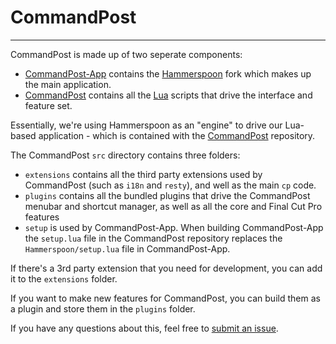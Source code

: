 # CommandPost
---

CommandPost is made up of two seperate components:

* [CommandPost-App](https://github.com/CommandPost/CommandPost-App) contains the [Hammerspoon](http://www.hammerspoon.org) fork which makes up the main application.
* [CommandPost](https://github.com/CommandPost/CommandPost) contains all the [Lua](https://www.lua.org/about.html) scripts that drive the interface and feature set.

Essentially, we're using Hammerspoon as an "engine" to drive our Lua-based application - which is contained with the [CommandPost](https://github.com/CommandPost/CommandPost) repository.

The CommandPost `src` directory contains three folders:

* `extensions` contains all the third party extensions used by CommandPost (such as `i18n` and `resty`), and well as the main `cp` code.
* `plugins` contains all the bundled plugins that drive the CommandPost menubar and shortcut manager, as well as all the core and Final Cut Pro features
* `setup` is used by CommandPost-App. When building CommandPost-App the `setup.lua` file in the CommandPost repository replaces the `Hammerspoon/setup.lua` file in CommandPost-App.

If there's a 3rd party extension that you need for development, you can add it to the `extensions` folder.

If you want to make new features for CommandPost, you can build them as a plugin and store them in the `plugins` folder.

If you have any questions about this, feel free to [submit an issue](https://github.com/CommandPost/CommandPost/issues).